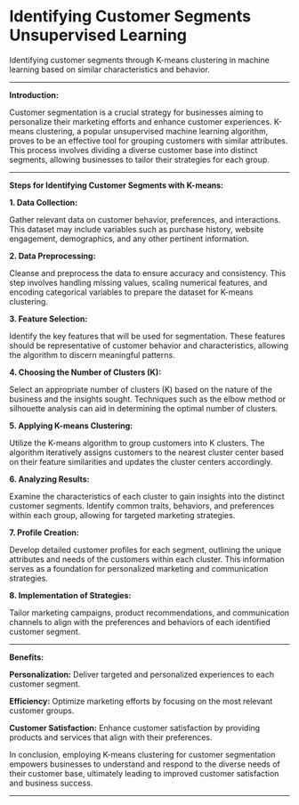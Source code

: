 # Identifying Customer Segments Unsupervised Learning

Identifying customer segments through K-means clustering in machine learning based on similar characteristics and behavior.

---

**Introduction:**

Customer segmentation is a crucial strategy for businesses aiming to personalize their marketing efforts and enhance customer experiences. K-means clustering, a popular unsupervised machine learning algorithm, proves to be an effective tool for grouping customers with similar attributes. This process involves dividing a diverse customer base into distinct segments, allowing businesses to tailor their strategies for each group.

---

**Steps for Identifying Customer Segments with K-means:**

**1. Data Collection:**

Gather relevant data on customer behavior, preferences, and interactions. This dataset may include variables such as purchase history, website engagement, demographics, and any other pertinent information.

**2. Data Preprocessing:**

Cleanse and preprocess the data to ensure accuracy and consistency. This step involves handling missing values, scaling numerical features, and encoding categorical variables to prepare the dataset for K-means clustering.

**3. Feature Selection:**

Identify the key features that will be used for segmentation. These features should be representative of customer behavior and characteristics, allowing the algorithm to discern meaningful patterns.

**4. Choosing the Number of Clusters (K):**

Select an appropriate number of clusters (K) based on the nature of the business and the insights sought. Techniques such as the elbow method or silhouette analysis can aid in determining the optimal number of clusters.

**5. Applying K-means Clustering:**

Utilize the K-means algorithm to group customers into K clusters. The algorithm iteratively assigns customers to the nearest cluster center based on their feature similarities and updates the cluster centers accordingly.

**6. Analyzing Results:**

Examine the characteristics of each cluster to gain insights into the distinct customer segments. Identify common traits, behaviors, and preferences within each group, allowing for targeted marketing strategies.

**7. Profile Creation:**

Develop detailed customer profiles for each segment, outlining the unique attributes and needs of the customers within each cluster. This information serves as a foundation for personalized marketing and communication strategies.

**8. Implementation of Strategies:**

Tailor marketing campaigns, product recommendations, and communication channels to align with the preferences and behaviors of each identified customer segment.

---

**Benefits:**

**Personalization:** Deliver targeted and personalized experiences to each customer segment.

**Efficiency:** Optimize marketing efforts by focusing on the most relevant customer groups.

**Customer Satisfaction:** Enhance customer satisfaction by providing products and services that align with their preferences.

In conclusion, employing K-means clustering for customer segmentation empowers businesses to understand and respond to the diverse needs of their customer base, ultimately leading to improved customer satisfaction and business success.

---
